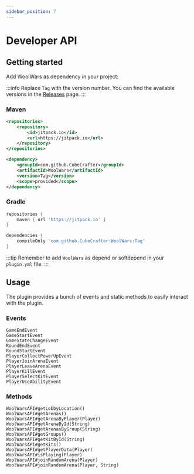 ```yaml
---
sidebar_position: 7
---
```


# Developer API

## Getting started

Add WoolWars as dependency in your project:

:::info
Replace `Tag` with the version number. You can find the available versions in the [Releases](https://github.com/CubeCrafter/WoolWars/releases/) page.
:::

### Maven
```xml
<repositories>
    <repository>
        <id>jitpack.io</id>
        <url>https://jitpack.io</url>
    </repository>
</repositories>
```
```xml
<dependency>
    <groupId>com.github.CubeCrafter</groupId>
    <artifactId>WoolWars</artifactId>
    <version>Tag</version>
    <scope>provided</scope>
</dependency>
```
### Gradle
```groovy
repositories {
    maven { url 'https://jitpack.io' }
}
```
```groovy
dependencies {
    compileOnly 'com.github.CubeCrafter:WoolWars:Tag'
}
```

:::tip
Remember to add `WoolWars` as depend or softdepend in your `plugin.yml` file.
:::

## Usage

The plugin provides a bunch of events and static methods to easily interact with the plugin.

### Events

```
GameEndEvent
GameStartEvent
GameStateChangeEvent
RoundEndEvent
RoundStartEvent
PlayerCollectPowerUpEvent
PlayerJoinArenaEvent
PlayerLeaveArenaEvent
PlayerKillEvent
PlayerSelectKitEvent
PlayerUseAbilityEvent
```

### Methods

```
WoolWarsAPI#getLobbyLocation()
WoolWarsAPI#getArenas()
WoolWarsAPI#getArenaByPlayer(Player)
WoolWarsAPI#getArenaById(String)
WoolWarsAPI#getArenasByGroup(String)
WoolWarsAPI#getGroups()
WoolWarsAPI#getKitById(String)
WoolWarsAPI#getKits()
WoolWarsAPI#getPlayerData(Player)
WoolWarsAPI#isPlaying(Player)
WoolWarsAPI#joinRandomArena(Player)
WoolWarsAPI#joinRandomArena(Player, String)
```
